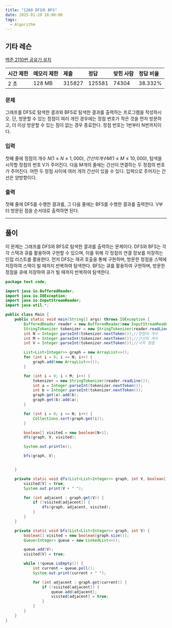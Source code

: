 ```yaml
---
title: "1260 DFS와 BFS"
date: 2025-01-20 18:00:00
tags: 
  - Algorithm
---
```



## 기타 레슨
[백준 2110번 공유기 설치](https://www.acmicpc.net/problem/2110)

| 시간 제한 | 메모리 제한 | 제출     | 정답    | 맞힌 사람 | 정답 비율   |
|:------|:-------|:-------|:------|:------|:--------|
| 2 초   | 128 MB | 315827 | 125581 | 74304 | 38.332% |

### 문제

그래프를 DFS로 탐색한 결과와 BFS로 탐색한 결과를 출력하는 프로그램을 작성하시오. 
단, 방문할 수 있는 정점이 여러 개인 경우에는 정점 번호가 작은 것을 먼저 방문하고, 
더 이상 방문할 수 있는 점이 없는 경우 종료한다. 정점 번호는 1번부터 N번까지이다.

### 입력

첫째 줄에 정점의 개수 $N(1 ≤ N ≤ 1,000)$, $간선의 개수 M(1 ≤ M ≤ 10,000)$, 
탐색을 시작할 정점의 번호 V가 주어진다. 
다음 M개의 줄에는 간선이 연결하는 두 정점의 번호가 주어진다. 
어떤 두 정점 사이에 여러 개의 간선이 있을 수 있다. 
입력으로 주어지는 간선은 양방향이다.

### 출력

첫째 줄에 DFS를 수행한 결과를, 그 다음 줄에는 BFS를 수행한 결과를 출력한다. 
V부터 방문된 점을 순서대로 출력하면 된다.

---

## 풀이

이 문제는 그래프를 DFS와 BFS로 탐색한 결과를 출력하는 문제이다.
DFS와 BFS는 각각 스택과 큐를 활용하여 구현할 수 있으며,
이를 위해 각 정점의 연결 정보를 저장하는 인접 리스트를 활용한다.
먼저 DFS는 재귀 호출을 통해 구현하며, 방문한 정점을 스택에 저장하여
스택이 빌 때까지 반복하여 탐색한다.
BFS는 큐를 활용하여 구현하며, 방문한 정점을 큐에 저장하여
큐가 빌 때까지 반복하여 탐색한다.


```java
package test.code;

import java.io.BufferedReader;
import java.io.IOException;
import java.io.InputStreamReader;
import java.util.*;

public class Main {
    public static void main(String[] args) throws IOException {
        BufferedReader reader = new BufferedReader(new InputStreamReader(System.in));
        StringTokenizer tokenizer = new StringTokenizer(reader.readLine());
        int N = Integer.parseInt(tokenizer.nextToken());//정점의 개수
        int M = Integer.parseInt(tokenizer.nextToken());//간선의 개수
        int V = Integer.parseInt(tokenizer.nextToken());//시작 정점

        List<List<Integer>> graph = new ArrayList<>();
        for (int i = 0; i <= N; i++) {
            graph.add(new ArrayList<>());
        }

        for (int i = 0; i < M; i++) {
            tokenizer = new StringTokenizer(reader.readLine());
            int a = Integer.parseInt(tokenizer.nextToken());
            int b = Integer.parseInt(tokenizer.nextToken());
            graph.get(a).add(b);
            graph.get(b).add(a);
        }

        for (int i = 0; i <= N; i++) {
            Collections.sort(graph.get(i));
        }

        boolean[] visited = new boolean[N+1];
        dfs(graph, V, visited);

        System.out.println();

        bfs(graph, V);


    }

    private static void dfs(List<List<Integer>> graph, int V, boolean[] visited) {
        visited[V] = true;
        System.out.print(V + " ");

        for (int adjacent : graph.get(V)) {
            if (!visited[adjacent]) {
                dfs(graph, adjacent, visited);
            }
        }
    }

    private static void bfs(List<List<Integer>> graph, int V) {
        boolean[] visited = new boolean[graph.size()];
        Queue<Integer> queue = new LinkedList<>();

        queue.add(V);
        visited[V] = true;

        while (!queue.isEmpty()) {
            int current = queue.poll();
            System.out.print(current + " ");

            for (int adjacent : graph.get(current)) {
                if (!visited[adjacent]) {
                    queue.add(adjacent);
                    visited[adjacent] = true;
                }
            }
        }
    }
}
```